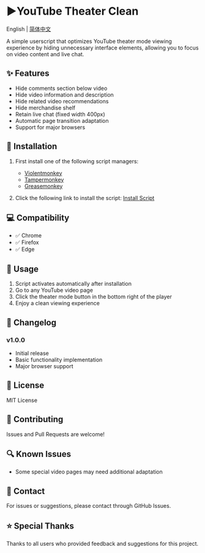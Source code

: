 # ▶️YouTube Theater Clean

English | [简体中文](./README.md)

A simple userscript that optimizes YouTube theater mode viewing experience by hiding unnecessary interface elements, allowing you to focus on video content and live chat.

## ✨ Features

- Hide comments section below video
- Hide video information and description
- Hide related video recommendations
- Hide merchandise shelf
- Retain live chat (fixed width 400px)
- Automatic page transition adaptation
- Support for major browsers

## 🔧 Installation

1. First install one of the following script managers:
   - [Violentmonkey](https://violentmonkey.github.io/)
   - [Tampermonkey](https://www.tampermonkey.net/)
   - [Greasemonkey](https://www.greasespot.net/)

2. Click the following link to install the script:
   [Install Script](https://github.com/ZEERDEER/youtube-theather-clean/raw/main/youtube-theather-clean.js)

## 💻 Compatibility

- ✅ Chrome
- ✅ Firefox
- ✅ Edge

## 🎯 Usage

1. Script activates automatically after installation
2. Go to any YouTube video page
3. Click the theater mode button in the bottom right of the player
4. Enjoy a clean viewing experience

## 🔄 Changelog

### v1.0.0
- Initial release
- Basic functionality implementation
- Major browser support

## 📝 License

MIT License

## 🤝 Contributing

Issues and Pull Requests are welcome!

## 🔍 Known Issues

- Some special video pages may need additional adaptation

## 📮 Contact

For issues or suggestions, please contact through GitHub Issues.

## ⭐ Special Thanks

Thanks to all users who provided feedback and suggestions for this project.
